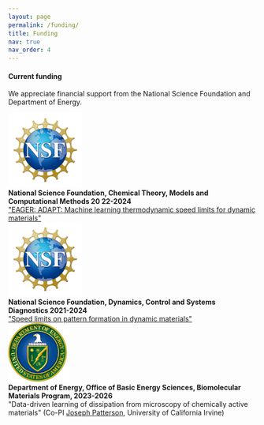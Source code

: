 ```yaml
---
layout: page
permalink: /funding/
title: Funding
nav: true
nav_order: 4
---
```



#### Current funding

We appreciate financial support from the National Science Foundation and Department of Energy.

<div class="container">
  <div class="row justify-content-md-center">
    <div class="col col-lg-2">
      <img src="../assets/img/NSF_Official_logo_High_Res_1200ppi.png" alt="" width="150">
    </div>
    <div style="col-6">
      <b>National Science Foundation, Chemical Theory, Models and Computational Methods
20  22-2024</b>
      <br>
          <a href="https://www.nsf.gov/awardsearch/showAward?AWD_ID=2231469&HistoricalAwards=false">"EAGER: ADAPT: Machine learning thermodynamic speed limits for dynamic materials"</a>
    </div>
</div>

  <div class="row justify-content-md-center">
    <div class="col col-lg-2">
      <img src="../assets/img/NSF_Official_logo_High_Res_1200ppi.png" alt="" width="150">
    </div>
    <div style="col-6">
        <b>National Science Foundation, Dynamics, Control and Systems Diagnostics
2021-2024</b>
        <br>
        <a href="https://www.nsf.gov/awardsearch/showAward?AWD_ID=2124510&HistoricalAwards=false">"Speed limits on pattern formation in dynamic materials"</a>
    </div>
    </div>

  <div class="row justify-content-md-center">
    <div class="col col-lg-2">
      <img src="../assets/img/DOE_Logo_Color-Seal_White-Text_2893x719.png" alt="" width="125">
    </div>
  <div style="col-6">
    <b>Department of Energy, Office of Basic Energy Sciences, Biomolecular Materials Program,
2023-2026</b>
        <br>
        "Data-driven learning of dissipation from microscopy of chemically active materials" (Co-PI <a href="https://www.thepattersonlab.com/the-team">Joseph Patterson</a>, University of California Irvine)
  </div>
</div>
</div>
